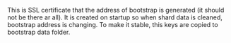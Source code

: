 This is SSL certificate that the address of bootstrap is generated (it should not be there ar all).
It is created on startup so when shard data is cleaned, bootstrap address is changing.
To make it stable, this keys are copied to bootstrap data folder.